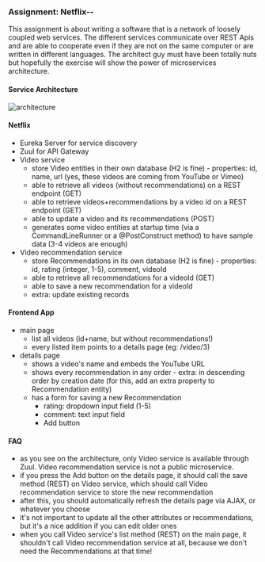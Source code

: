 ### Assignment: Netflix--

This assignment is about writing a software that is a network of loosely coupled web services. The different services communicate over REST Apis and are able to cooperate even if they are not on the same computer or are written in different languages. The architect guy must have been totally nuts but hopefully the exercise will show the power of microservices architecture.

#### Service Architecture

![architecture](https://codecool.gitlab.io/codecool-curriculum/media/advanced/netflixmm.png)

#### Netflix
- Eureka Server for service discovery
- Zuul for API Gateway
- Video service
    - store Video entities in their own database (H2 is fine) - properties: id, name, url (yes, these videos are coming from YouTube or Vimeo)
    - able to retrieve all videos (without recommendations) on a REST endpoint (GET)
    - able to retrieve videos+recommendations by a video id on a REST endpoint (GET)
    - able to update a video and its recommendations (POST)
    - generates some video entities at startup time (via a CommandLineRunner or a @PostConstruct method) to have sample data (3-4 videos are enough)
- Video recommendation service
    - store Recommendations in its own database (H2 is fine) - properties: id, rating (integer, 1-5), comment, videoId
    - able to retrieve all recommendations for a videoId (GET)
    - able to save a new recommendation for a videoId
    - extra: update existing records

#### Frontend App
- main page
    - list all videos (id+name, but without recommendations!)
    - every listed item points to a details page (eg: /video/3)
- details page
    - shows a video's name and embeds the YouTube URL
    - shows every recommendation in any order - extra: in descending order by creation date (for this, add an extra property to Recommendation entity)
    - has a form for saving a new Recommendation
        - rating: dropdown input field (1-5)
        - comment: text input field
        - Add button

#### FAQ
- as you see on the architecture, only Video service is available through Zuul. Video recommendation service is not a public microservice.
- if you press the Add button on the details page, it should call the save method (REST) on Video service, which should call Video recommendation service to store the new recommendation
- after this, you should automatically refresh the details page via AJAX, or whatever you choose
- it's not important to update all the other attributes or recommendations, but it's a nice addition if you can edit older ones
- when you call Video service's list method (REST) on the main page, it shouldn't call Video recommendation service at all, because we don't need the Recommendations at that time!